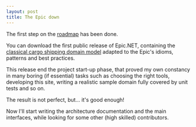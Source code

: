 ```yaml
---
layout: post
title: The Epic down
---
```


The first step on the [roadmap][1] has been done.

You can download the first public release of Epic.NET, containing the [classical
cargo shipping domain model][2] adapted to the Epic's idioms, patterns and best practices.

This release end the project start-up phase, that proved my own constancy in many
boring (if essential) tasks such as choosing the right tools, developing this site, 
writing a realistic sample domain fully covered by unit tests and so on.

The result is not perfect, but... it's good enough!

Now I'll start writing the architecture documentation and the main interfaces,
while looking for some other (high skilled) contributors.

 [1]: http://epic.tesio.it/roadmap.html "Roadmap"
 [2]: http://dddsample.sourceforge.net/ "DDDSample - demonstrating domain-driven design"
